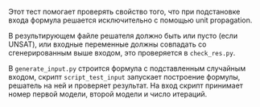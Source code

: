 Этот тест помогает проверять свойство того, что при подстановке входа формула решается исключительно с помощью unit propagation.

В результирующем файле решателя должно быть или пусто (если UNSAT), или входные переменные должны совпадать со сгенерированным выше входом, это проверяется в `check_res.py`.


В `generate_input.py` строится формула с подставленным случайным входом, скрипт `script_test_input` запускает построение формулы, решатель на ней и проверяет результат.
На вход скрипт принимает номер первой модели, второй модели и число итераций.